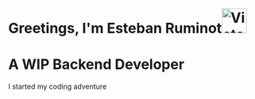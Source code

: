 # Greetings, I'm Esteban Ruminot<img src="https://raw.githubusercontent.com/Tarikul-Islam-Anik/Animated-Fluent-Emojis/master/Emojis/Hand%20gestures/Victory%20Hand.png" alt="Victory Hand" width="50" height="50" />
# A WIP Backend Developer 
I started my coding adventure
